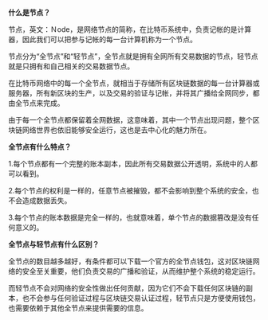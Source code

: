 **什么是节点？**

节点，英文：Ｎode，是网络节点的简称，在比特币系统中，负责记帐的是计算器，因此我们可以把参与记帐的每一台计算机称为一个节点。



节点分为“全节点”和“轻节点”，全节点就是拥有全网所有交易数据的节点，轻节点就是只拥有和自己相关的交易数据节点。



在比特币网络中的每一个全节点，就相当于存储所有区块链数据的每一台计算器或服务器，所有新区块的生产，以及交易的验证与记帐，并将其广播给全网同步，都由全节点来完成。



由于每一个全节点都保留着全网数据，这意味着，其中一个节点出现问题，整个区块链网络世界也依旧能够安全运行，这也是去中心化的魅力所在。



**全节点有什么特点？**



1.每个节点都有一个完整的账本副本，因此所有交易数据公开透明，系统中的人都可以看到。



2.每个节点的权利是一样的，任意节点被摧毁，都不会影响到整个系统的安全，也不会造成数据丢失。



3.每个节点的账本数据是完全一样的，也就意味着，单个节点的数据篡改是没有任何意义的。



**全节点与轻节点有什么区别？**



全节点的数目越多越好，有条件都可以下载一个官方的全节点钱包，这对区块链网络的安全至关重要，他们负责交易的广播和验证，从而维护整个系统的稳定运行。



而轻节点不会对网络的安全性做出任何贡献，因为它们不会下载任何区块链的副本，也不会参与任何验证过程与区块链交易认证过程，轻节点只是方便使用钱包，也需要依赖于其他全节点来提供需要的信息。
